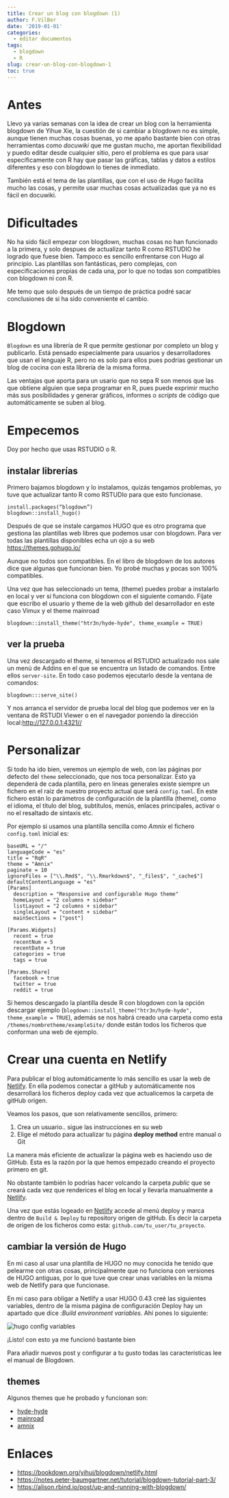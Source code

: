```yaml
---
title: Crear un blog con blogdown (1)
author: F.VilBer
date: '2019-01-01'
categories:
  - editar documentos
tags:
  - blogdown
  - R
slug: crear-un-blog-con-blogdown-1
toc: true
---
```


# Antes
Llevo ya varias semanas con la idea de crear un blog con la herramienta blogdown de Yihue Xie, la cuestión de si cambiar a blogdown no es simple, aunque tienen muchas cosas buenas, yo me apaño bastante bien con otras herramientas como *docuwiki* que me gustan mucho, me aportan flexibilidad y puedo editar desde cualquier sitio, pero el problema es que para usar específicamente con R hay que pasar las gráficas, tablas y datos a estilos diferentes y eso con blogdown lo tienes de inmediato.

También está el tema de las plantillas, que con el uso de *Hugo* facilita mucho las cosas, y permite usar muchas cosas actualizadas que ya no es fácil en docuwiki.

# Dificultades
No ha sido fácil empezar con blogdown, muchas cosas no han funcionado a la primera, y solo despues de actualizar tanto R como RSTUDIO he logrado que fuese bien. Tampoco es sencillo enfrentarse con Hugo al principio. Las plantillas son fantásticas, pero complejas, con especificaciones propias de cada una, por lo que no todas son compatibles con blogdown ni con R.

Me temo que solo después de un tiempo de práctica podré sacar conclusiones de si ha sido conveniente el cambio.

# Blogdown 


`Blogdown` es una librería de R que permite gestionar por completo un blog y publicarlo. Está pensado especialmente para usuarios y desarrolladores que usan el lenguaje R, pero no es solo para ellos pues podrías gestionar un blog de cocina con esta librería de la misma forma.

Las ventajas que aporta para un usario que no sepa R son menos que las que obtiene alguien que sepa programar en R, pues puede exprimir mucho más sus posibilidades y generar gráficos, informes o *scripts* de código que automáticamente se suben al blog.

# Empecemos
Doy por hecho que usas RSTUDIO o R.

## instalar librerías
Primero bajamos blogdown y lo instalamos, quizás tengamos problemas, yo tuve que actualizar tanto R como RSTUDIo para que esto funcionase.

```
install.packages(“blogdown”)
blogdown::install_hugo()
```
 Después de que se instale cargamos HUGO que es otro programa que gestiona las plantillas web libres que podemos usar con blogdown. Para ver todas las plantillas disponibles echa un ojo a su web <https://themes.gohugo.io/>
 
 Aunque no todos son compatibles. En el libro de blogdown de los autores dice que algunas que funcionan bien. Yo probé muchas y pocas son 100% compatibles.
 
Una vez que has seleccionado un tema, (theme) puedes probar a instalarlo en local y ver si funciona con blogdown con el siguiente comando. Fíjate que escribo el usuario y theme de la web github del desarrollador en este caso Vimux y el theme mainroad

```
blogdown::install_theme("htr3n/hyde-hyde", theme_example = TRUE)
```

## ver la prueba
Una vez descargado el theme, si tenemos el RSTUDIO actualizado nos sale un menú de Addins en el que se encuentra un listado de comandos. Entre ellos `server-site`. En todo caso podemos ejecutarlo desde la ventana de comandos:


```
blogdown:::serve_site()
```

Y nos arranca el servidor de prueba local del blog que podemos ver en la ventana de RSTUDI Viewer o en el navegador poniendo la dirección local:<http://127.0.0.1:4321//>

# Personalizar

Si todo ha ido bien, veremos un ejemplo de web, con las páginas por defecto del `theme` seleccionado, que nos toca personalizar. Esto ya dependerá de cada plantilla, pero en lineas generales existe siempre un fichero en el raíz de nuestro proyecto actual que será `config.toml`. En este fichero están lo parámetros de configuración de la plantilla (theme), como el idioma, el título del blog, subtítulos, menús, enlaces principales, activar o no el resaltado de sintaxis etc.

Por ejemplo si usamos una plantilla sencilla como *Amnix* el fichero `config.toml` inicial es:

```
baseURL = "/"
languageCode = "es"
title = "RqR"
theme = "Amnix"
paginate = 10
ignoreFiles = ["\\.Rmd$", "\\.Rmarkdown$", "_files$", "_cache$"]
defaultContentLanguage = "es"
[Params]
  description = "Responsive and configurable Hugo theme"
  homeLayout = "2 columns + sidebar"
  listLayout = "2 columns + sidebar"
  singleLayout = "content + sidebar"
  mainSections = ["post"]

[Params.Widgets]
  recent = true
  recentNum = 5
  recentDate = true
  categories = true
  tags = true

[Params.Share]
  facebook = true
  twitter = true
  reddit = true

```

Si hemos descargado la plantilla desde R con blogdown con la opción descargar ejemplo (`blogdown::install_theme("htr3n/hyde-hyde", theme_example = TRUE`), además se nos habrá creado una carpeta como esta `/themes/nombretheme/exampleSite/` donde están todos los ficheros que conforman una web de ejemplo.

# Crear una cuenta en Netlify
Para publicar el blog automáticamente lo más sencillo es usar la web de [Netlify](https://www.netlify.com/). En ella podemos conectar a gitHub y automáticamente nos desarrollará los ficheros deploy cada vez que actualicemos la carpeta de gitHub origen.

Veamos los pasos, que son relativamente sencillos, primero:

 1. Crea un usuario.. sigue las instrucciones en su web
 2. Elige el método para actualizar tu página **deploy method** entre manual o Git

La manera más eficiente de actualizar la página web es haciendo uso de GitHub. Esta es la razón por la que hemos empezado creando el proyecto primero en git. 

No obstante también lo podrías hacer volcando la carpeta *public* que se creará cada vez que renderices el blog en local y llevarla manualmente a [Netlify](https://www.netlify.com/).

Una vez que estás logeado en [Netlify](https://www.netlify.com/) accede al menú deploy y marca dentro de `Build & Deploy` tu repository origen de gitHub. Es decir la carpeta de origen de los ficheros como esta: `github.com/tu_user/tu_proyecto`.


## cambiar la versión de Hugo
En mi caso al usar una plantilla de HUGO no muy conocida he tenido que pelearme con otras cosas, principalmente que no funciona con versiones de HUGO antiguas, por lo que tuve que crear unas variables en la misma web de Netlify para que funcionase.

En mi caso para obligar a Netlify a usar HUGO 0.43 creé las siguientes variables, dentro de la misma página de configuración Deploy hay un apartado que dice :*Build environment variables*. Ahí pones lo siguiente:


![hugo config variables](/post/2019-01-01-crear-un-blog-con-blogdown-1_files/configHUGO.png)


¡Listo! con esto ya me funcionó bastante bien

Para añadir nuevos post y configurar a tu gusto todas las características lee el manual de Blogdown.

## themes
 Algunos themes que he probado y funcionan son:

 * [hyde-hyde](https://themes.gohugo.io/hyde-hyde/)
 * [mainroad](https://themes.gohugo.io/mainroad/)
 * [amnix](https://github.com/Vimux/Amnix)


# Enlaces

* <https://bookdown.org/yihui/blogdown/netlify.html>
* <https://notes.peter-baumgartner.net/tutorial/blogdown-tutorial-part-3/>
* <https://alison.rbind.io/post/up-and-running-with-blogdown/>
